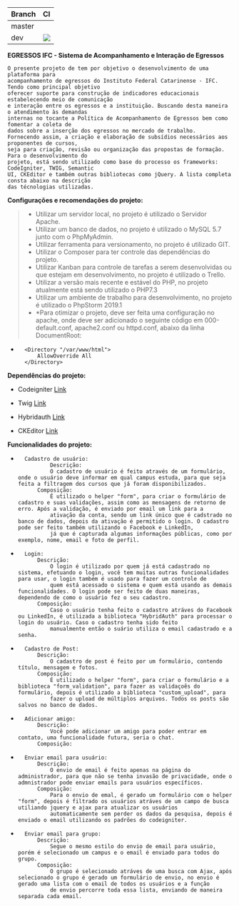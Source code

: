 <table>
<thead>
<tr>
<th align="left">Branch</th>
<th align="center">CI</th>
</tr>
</thead>
<tbody>
<tr>
<td align="left">master</td>
<td align="center"></td>
</tr>
<tr>
<td align="left">dev</td>
<td align="center"><a href='https://jenkins.acid-software.net/buildStatus/icon?job=Hackthon'><img src='https://jenkins.acid-software.net/buildStatus/icon?job=Hackthon'></a></td>
</tr>
</tbody>
</table>

**EGRESSOS IFC - Sistema de Acompanhamento e Interação de Egressos**

    O presente projeto de tem por objetivo o desenvolvimento de uma plataforma para
    acompanhamento de egressos do Instituto Federal Catarinense - IFC. Tendo como principal objetivo
    oferecer suporte para construção de indicadores educacionais estabelecendo meio de comunicação
    e interação entre os egressos e a instituição. Buscando desta maneira o atendimento às demandas
    internas no tocante a Política de Acompanhamento de Egressos bem como fomentar a coleta de
    dados sobre a inserção dos egressos no mercado de trabalho.
    Fornecendo assim, a criação e elaboração de subsídios necessários aos proponentes de cursos,
    seja para criação, revisão ou organização das propostas de formação. Para o desenvolvimento do
    projeto, está sendo utilizado como base do processo os frameworks: CodeIgniter, TWIG, Semantic
    UI, CKEditor e também outras bibliotecas como jQuery. A lista completa consta abaixo na descrição
    das técnologias utilizadas.

**Configurações e recomendações do projeto:**
>*   Utilizar um servidor local, no projeto é utilizado o Servidor Apache.
>*   Utilizar um banco de dados, no projeto é utilizado o MySQL 5.7 junto com o PhpMyAdmin.
>*   Utilizar ferramenta para versionamento, no projeto é utilizado GIT.
>*   Utilizar o Composer para ter controle das dependências do projeto.
>*   Utilizar Kanban para controle de tarefas a serem desenvolvidas ou que estejam em desenvolvimento, no projeto é utilizado o Trello.
>*   Utilizar a versão mais recente e estável do PHP, no projeto atualmente está sendo utilizado o PHP7.3
>*   Utilizar um ambiente de trabalho para desenvolvimento, no projeto é utilizado o PhpStorm 2019.1
>*   *Para otimizar o projeto, deve ser feita uma configuração no apache, onde deve ser adicionado o seguinte código em 000-default.conf, apache2.conf ou httpd.conf, abaixo da linha DocumentRoot:
    
*       <Directory "/var/www/html">
            AllowOverride All
        </Directory>



**Dependências do projeto:**
*   Codeigniter
    [Link](https://www.codeigniter.com/user_guide/)
    
*   Twig
    [Link](https://twig.symfony.com/doc/2.x/)

*   Hybridauth
    [Link](https://hybridauth.github.io/documentation.html)

*   CKEditor
    [Link](https://ckeditor.com/)

    


**Funcionalidades do projeto:**
*       Cadastro de usuário:
                Descrição:
                O cadastro de usuário é feito através de um formulário, onde o usuário deve informar em qual campus estuda, para que seja feita a filtragem dos cursos que já foram disponibilizados.
            Composição:
                É utilizado o helper "form", para criar o formulário de cadastro e suas validações, assim como as mensagens de retorno de erro. Após a validação, é enviado por email um link para a
                ativação da conta, sendo um link único que é cadstrado no banco de dados, depois da ativação é permitido o login. O cadastro pode ser feito também utilizando o Facebook e LinkedIn,
                já que é capturada algumas informações públicas, como por exemplo, nome, email e foto de perfil. 
                
*       Login:
            Descrição:
                O login é utilizado por quem já está cadastrado no sistema, efetuando o login, você tem muitas outras funcionalidades para usar, o login também é usado para fazer um controle de 
                quem está acessado o sistema e quem está usando as demais funcionalidades. O login pode ser feito de duas maneiras, dependendo de como o usuário fez o seu cadastro.
            Composição:
                Caso o usuário tenha feito o cadastro atráves do Facebook ou LinkedIn, é utilizada a biblioteca "HybridAuth" para processar o login do usuário. Caso o cadastro tenha sido feito 
                manualmente então o suário utiliza o email cadastrado e a senha.
           
*       Cadastro de Post:
            Descrição:
                O cadastro de post é feito por um formulário, contendo título, mensagem e fotos.
            Composição:
                É utilizado o helper "form", para criar o formulário e a biblioteca "form_validation", para fazer as validaçoẽs do formulário, depois é utilizado a biblioteca "custom_upload", para 
                fazer o upload de múltiplos arquivos. Todos os posts são salvos no banco de dados.
                
*       Adicionar amigo:
            Descrição:
                Você pode adicionar um amigo para poder entrar em contato, uma funcionalidade futura, seria o chat.
            Composição:
                
*       Enviar email para usuário:
            Descrição:
                O envio de email é feito apenas na página do administrador, para que não se tenha invasão de privacidade, onde o admnistrador pode enviar emails para usuários específicos. 
            Composição:
                Para o envio de emal, é gerado um formulário com o helper "form", depois é filtrado os usuários atráves de um campo de busca utiliando jquery e ajax para atualizar os usuários 
                automaticamente sem perder os dados da pesquisa, depois é enviado o email utilizando os padrões do codeigniter. 
       
*       Enviar email para grupo:
            Descrição:
                Segue o mesmo estilo do envio de email para usuário, porém é selecionado um campus e o email é enviado para todos do grupo.
            Composição:
                O grupo é selecionado atráves de uma busca com Ajax, após selecionado o grupo é gerado um formulário de envio, no envio é gerado uma lista com o email de todos os usuários e a função
                de envio percorre toda essa lista, enviando de maneira separada cada email.



        